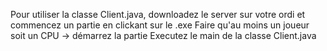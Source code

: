 Pour utiliser la classe Client.java, downloadez le server sur votre ordi et commencez un partie en clickant sur le .exe
Faire qu'au moins un joueur soit un CPU -> démarrez la partie
Executez le main de la classe Client.java
